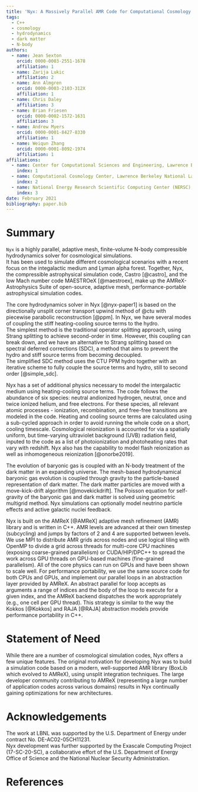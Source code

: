 ```yaml
---
title: 'Nyx: A Massively Parallel AMR Code for Computational Cosmology'
tags:
  - C++
  - cosmology
  - hydrodynamics
  - dark matter
  - N-body
authors:
  - name: Jean Sexton
    orcid: 0000-0003-2551-1678
    affiliation: 1
  - name: Zarija Lukic
    affiliation: 2
  - name: Ann Almgren
    orcid: 0000-0003-2103-312X
    affiliation: 1
  - name: Chris Daley
    affiliation: 3
  - name: Brian Friesen
    orcid: 0000-0002-1572-1631
    affiliation: 3
  - name: Andrew Myers
    orcid: 0000-0001-8427-8330
    affiliation: 1
  - name: Weiqun Zhang
    orcid: 0000-0001-8092-1974
    affiliation: 1
affiliations:
  - name: Center for Computational Sciences and Engineering, Lawrence Berkeley National Laboratory
    index: 1
  - name: Computational Cosmology Center, Lawrence Berkeley National Laboratory
    index: 2
  - name: National Energy Research Scientific Computing Center (NERSC), Berkeley, CA, USA
    index: 3
date: February 2021
bibliography: paper.bib
---
```


# Summary
``Nyx`` is a highly parallel, adaptive mesh, finite-volume 
N-body compressible hydrodynamics solver for cosmological simulations.  
It has been used to simulate different cosmological scenarios with
a recent focus on the integalactic medium and Lyman alpha forest.
Together, Nyx, the compressible astrophysical simulation code, Castro [@castro], 
and the low Mach number code MAESTROeX [@maestroex], make up the
AMReX-Astrophysics Suite of open-source, adaptive mesh, performance-portable 
astrophysical simulation codes.

The core hydrodynamics solver in Nyx [@nyx-paper1] is based on the
directionally unsplit corner transport upwind method of @ctu with
piecewise parabolic reconstruction [@ppm].  In Nyx, we have
several modes of coupling the stiff heating-cooling source terms to the hydro.  
The simplest method is the traditional operator splitting approach, 
using Strang splitting to achieve second-order in time.  However, 
this coupling can break down, and we have an alternative to Strang splitting
based on spectral deferred corrections (SDC), a method
that aims to prevent the hydro and stiff source terms from becoming decoupled.  
The simplified SDC method uses the CTU PPM hydro together with an
iterative scheme to fully couple the source terms and hydro, still to
second order [@simple_sdc].

Nyx has a set of additional physics necessary to model the intergalactic medium
using heating-cooling source terms.
The code follows the abundance of six species: neutral andionized hydrogen,
neutral, once and twice ionized helium, and free electrons. For these species,
all relevant atomic processes - ionization, recombination, and free-free transitions are
modeled in the code. Heating and cooling source terms are calculated using
a sub-cycled approach in order to avoid running the whole code on a short, cooling timescale.
Cosmological reionization is accounted for via a spatially uniform,
but time-varying ultraviolet background (UVB) radiation field,
inputed to the code as a list of photoionization and photoheating
rates that vary with redshift. Nyx also has the capability to model flash reionization
as well as inhomogeneous reionization [@onorbe2019].

The evolution of baryonic gas is coupled with an N-body treatment of the dark
matter in an expanding universe. The mesh-based hydrodynamical baryonic gas
evolution is coupled through gravity to the particle-based representation of
dark matter. The dark matter particles are moved with a move-kick-drift algorithm
[@movekickdrift]. The Poisson equation for self-gravity of the baryonic gas and dark
matter is solved using geometric multigrid method. Nyx simulations can optionally
model neutrino particle effects and active galactic nuclei feedback.

Nyx is built on the AMReX [@AMReX] adaptive mesh refinement (AMR)
library and is written in C++.
AMR levels are advanced at their own timestep (subcycling)
and jumps by factors of 2 and 4 are supported between levels.  We use
MPI to distribute AMR grids across nodes and use logical tiling with
OpenMP to divide a grid across threads for multi-core CPU machines
(exposing coarse-grained parallelism) or CUDA/HIP/DPC++ to spread the work across
GPU threads on GPU-based machines (fine-grained parallelism).  All of
the core physics can run on GPUs and have been shown to scale well.
For performance portability, we use the same source code
for both CPUs and GPUs, and implement our parallel loops in an abstraction
layer provided by AMReX. An abstract parallel for loop accepts as arguments
a range of indices and the body of the loop to execute for a given index,
and the AMReX backend dispatches the work appropriately (e.g., one cell per
GPU thread). This strategy is similar to the way the Kokkos [@Kokkos] and
RAJA [@RAJA] abstraction models provide performance portability in C++.

# Statement of Need

While there are a number of cosmological simulation codes, Nyx
offers a few unique features.  The original motivation for developing
Nyx was to build a simulation code based on a modern,
well-supported AMR library (BoxLib which evolved to AMReX), using
unsplit integration techniques.
The large developer community contributing to AMReX
(representing a large number of application codes across various domains)
results in Nyx continually gaining optimizations for new architectures.  

# Acknowledgements

The work at LBNL was supported by the U.S. Department of Energy
under contract No. DE-AC02-05CH11231.   
Nyx development was further supported by
the Exascale Computing Project (17-SC-20-SC), a collaborative effort
of the U.S. Department of Energy Office of Science and the National
Nuclear Security Administration.  

# References

